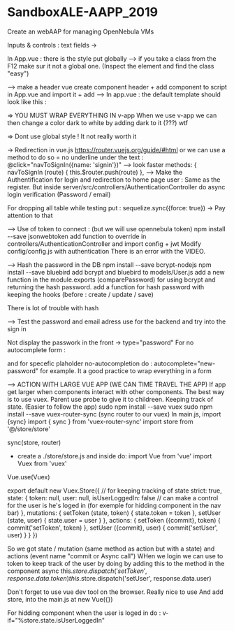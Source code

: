 # SandboxALE-AAPP_2019
Create an webAAP for managing OpenNebula VMs

Inputs & controls : text fields -> <v-text-field/>

In App.vue : there is the style put globally
--> if you take a class from the F12 make sur it not a global one. (Inspect the element and find the class "easy")

--> make a header vue
create component header + add component to script in App.vue and import it + add <page-header/>
--> In app.vue : the default template should look like this :
<v-app>
  <page-header/>
  <main>
    <v-container fluid>
      <router-view></router-view>
    </v-container>
  </main>
</v-app>

=> YOU MUST WRAP EVERYTHING IN v-app
When we use v-app we can then change a color dark to white by adding dark to it (???) wtf
<!-- .v-input__slot { // underline placeholder
    border-bottom:  1px solid black;
} -->
=> Dont use global style ! It not really worth it

-> Redirection in vue.js
https://router.vuejs.org/guide/#html
<router-link to=".."></router-link>
or we can use a method to do so = no underline under the text :
@click="navToSignIn({name: 'signin'})" --> look faster
methods: {
  navToSignIn (route) {
    this.$router.push(route)
  },
--> Make the Authentification for login and redirection to home page user :
Same as the register. But inside server/src/controllers/AuthenticationController
do async login verification (Password / email)

For dropping all table while testing put : sequelize.sync({force: true}) -> Pay attention to that

--> Use of token to connect : (but we will use opennebula token)
npm install --save jsonwebtoken
add function to override in controllers/AuthenticationController and import config + jwt
Modify config/config.js with authentication
There is an error with the VIDEO.

--> Hash the password in the DB
npm install --save bcrypt-nodejs
npm install --save bluebird
add bcrypt and bluebird to models/User.js
add a new function in the module.exports (comparePassword) for using bcrypt and returning the hash password.
add a function for hash password with keeping the hooks (before : create / update / save)

There is lot of trouble with hash


--> Test the password and email adress use for the backend and try into the sign in

Not display the passwork in the front -> type="password"
For no autocomplete form :
<form
  name="sandbox-form"
  autocomplete="off">
and for specefic plaholder no-autocompletion do : autocomplete="new-password" for example.
It a good practice to wrap everything in a form


--> ACTION WITH LARGE VUE APP (WE CAN TIME TRAVEL THE APP)
If app get larger when components interact with other components. The best way is to use vuex. Parent use probe to give it to childreen. Keeping track of state. (Easier to follow the app)
sudo npm install --save vuex
sudo npm install --save vuex-router-sync (sync router to our vuex)
In main.js, import {sync}
import { sync } from 'vuex-router-sync'
import store from '@/store/store'

sync(store, router)
+ create a ./store/store.js
and inside do:
import Vue from 'vue'
import Vuex from 'vuex'

Vue.use(Vuex)

export default new Vuex.Store({ // for keeping tracking of state
  strict: true,
  state: {
    token: null,
    user: null,
    isUserLoggedIn: false // can make a control for the user is he's loged in (for exemple for hidding component in the nav bar)
  },
  mutations: {
    setToken (state, token) {
      state.token = token
    },
    setUser (state, user) {
      state.user = user
    }
  },
  actions: {
    setToken ({commit}, token) {
      commit('setToken', token)
    },
    setUser ({commit}, user) {
      commit('setUser', user)
    }
  }
})

So we got state / mutation (same method as action but with a state) and actions (event name "commit or Async call")
WHen we login we can use to token to keep track of the user by doing by adding this to the method in the component async
this.$store.dispatch('setToken', response.data.token)
this.$store.dispatch('setUser', response.data.user)

Don't forget to use vue dev tool on the browser. Really nice to use
And add store, into the main.js at new Vue({})

For hidding component when the user is loged in do :
v-if="%store.state.isUserLoggedIn"
